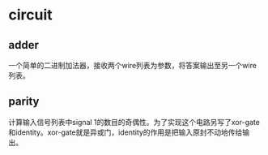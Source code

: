 circuit
=======

## adder

一个简单的二进制加法器，接收两个wire列表为参数，将答案输出至另一个wire列表。

## parity

计算输入信号列表中signal 1的数目的奇偶性。为了实现这个电路另写了xor-gate和identity。xor-gate就是异或门，identity的作用是把输入原封不动地传给输出。
